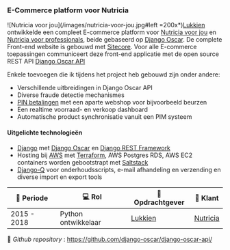 ### E-Commerce platform voor Nutricia

![Nutricia voor jou](/images/nutricia-voor-jou.jpg#left =200x*)[Lukkien](http://www.lukkien.nl) ontwikkelde een compleet E-commerce platform voor [Nutricia voor jou](https://www.nutriciavoorjou.nl) en [Nutricia voor professionals](https://www.nutriciavoorprofessionals.nl/), beide gebaseerd op [Django Oscar](https://github.com/django-oscar/django-oscar). De complete Front-end website is gebouwd met [Sitecore](https://www.sitecore.com). Voor alle E-commerce toepassingen communiceert deze front-end applicatie met de open source REST API [Django Oscar API](https://django-oscar-api.readthedocs.io/en/latest/)

Enkele toevoegen die ik tijdens het project heb gebouwd zijn onder andere:
- Verschillende uitbreidingen in Django Oscar API
- Diverse fraude detectie mechanismes
- [PIN betalingen](https://payplaza.com/nutricia-implements-point2pay/) met een aparte webshop voor bijvoorbeeld beurzen
- Een realtime voorraad- en verkoop dashboard
- Automatische product synchronisatie vanuit een PIM systeem


#### Uitgelichte technologieën
- [Django](https://www.djangoproject.com/) met [Django Oscar](https://github.com/django-oscar/django-oscar) en [Django REST Framework](https://www.django-rest-framework.org/)
- Hosting bij [AWS](https://aws.amazon.com/) met [Terraform](https://www.terraform.io/), AWS Postgres RDS, AWS EC2 containers worden gebootstrapt met [Saltstack](https://www.saltstack.com/)
- [Django-Q](https://django-q.readthedocs.io/en/latest/) voor onderhoudsscripts, e-mail afhandeling en verzending en diverse import en export tools


| :calendar: Periode | :computer: Rol | :office: Opdrachtgever                | :man: Klant                  |
| ------------------ | -----------------------| ------------------------------------- | ------------------------------------------ |
| 2015 - 2018        | Python ontwikkelaar    | [Lukkien](https://www.lukkien.com/)   | [Nutricia](https://www.nutriciavoorjou.nl) |

:link: _Github repository_ : https://github.com/django-oscar/django-oscar-api/